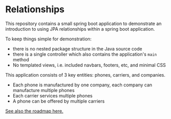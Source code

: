 # Relationships

This repository contains a small spring boot application to demonstrate an introduction to using JPA relationships
within a spring boot application.

To keep things simple for demonstration:

- there is no nested package structure in the Java source code
- there is a single controller which also contains the application's `main` method
- No templated views, i.e. included navbars, footers, etc, and minimal CSS

This application consists of 3 key entities: phones, carriers, and companies.

- Each phone is manufactured by one company, each company can manufacture multiple phones
- Each carrier services multiple phones
- A phone can be offered by multiple carriers

[See also the roadmap here.](https://docs.google.com/presentation/d/e/2PACX-1vTZ6Ht7aGkSt_NNx9uTQUhk34wePFcpmRVX4qd3xUMDXPvkI2oOEvnWzOGl7GMcFsdtR5uBb0y6hyGA/pub?start=true&loop=true&delayms=60000)

